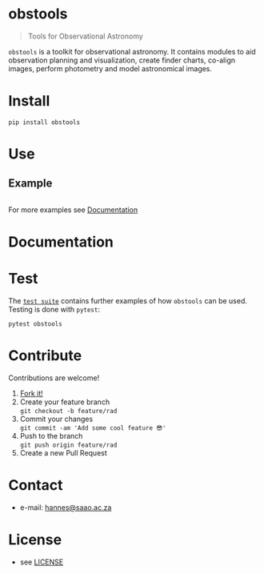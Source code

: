 # obstools

> Tools for Observational Astronomy

<!-- 
TODO
[![Build Status](https://travis-ci.com/astromancer/obstools.svg?branch=master)](https://travis-ci.com/astromancer/obstools)
[![Documentation Status](https://readthedocs.org/projects/obstools/badge/?version=latest)](https://obstools.readthedocs.io/en/latest/?badge=latest)
[![PyPI](https://img.shields.io/pypi/v/obstools.svg)](https://pypi.org/project/obstools)
[![GitHub](https://img.shields.io/github/license/astromancer/obstools.svg?color=blue)](https://obstools.readthedocs.io/en/latest/license.html)
 -->

`obstools` is a toolkit for observational astronomy. It contains modules to aid 
observation planning and visualization, create finder charts, co-align images,
perform photometry and model astronomical images.
 

# Install

```shell
pip install obstools
```

# Use

## Example
```python

```


<!-- ![Example Image](https://github.com/astromancer/obstools/blob/master/tests/images/example_0.png "Example Image") -->


For more examples see [Documentation]()

# Documentation


# Test

The [`test suite`](./tests) contains further examples of how
`obstools` can be used.  Testing is done with `pytest`:

```shell
pytest obstools
```

# Contribute
Contributions are welcome!

1. [Fork it!](https://github.com/astromancer/obstools/fork)
2. Create your feature branch\
    ``git checkout -b feature/rad``
3. Commit your changes\
    ``git commit -am 'Add some cool feature 😎'``
4. Push to the branch\
    ``git push origin feature/rad``
5. Create a new Pull Request

# Contact

* e-mail: hannes@saao.ac.za

<!-- ### Third party libraries
 * see [LIBRARIES](https://github.com/username/sw-name/blob/master/LIBRARIES.md) files -->

# License

* see [LICENSE](https://github.com/astromancer/obstools/blob/master/LICENSE)


<!-- # Version
This project uses a [semantic versioning](https://semver.org/) scheme. The 
latest version is
* 0.1.0 -->

